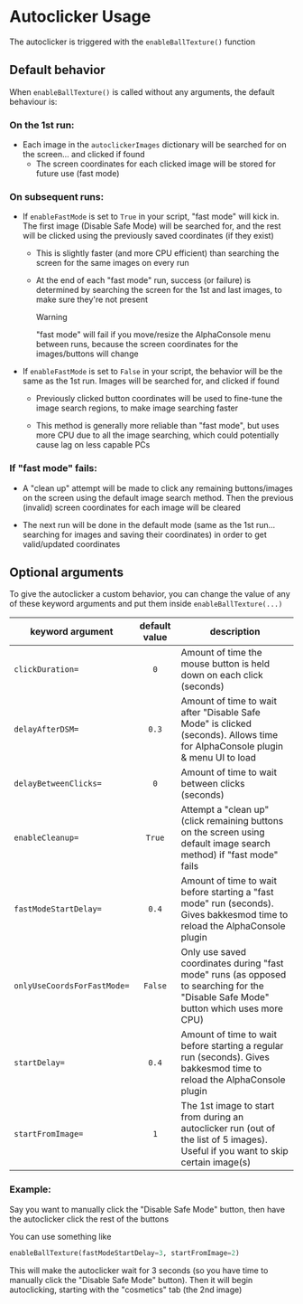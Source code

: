 # Autoclicker Usage

The autoclicker is triggered with the `enableBallTexture()` function

## Default behavior

When `enableBallTexture()` is called without any arguments, the default behaviour is:

### On the 1st run:
  - Each image in the `autoclickerImages` dictionary will be searched for on the screen... and clicked if found
    - The screen coordinates for each clicked image will be stored for future use (fast mode)

### On subsequent runs:
  - If `enableFastMode` is set to `True` in your script, "fast mode" will kick in. The first image (Disable Safe Mode) will be searched for, and the rest will be clicked using the previously saved coordinates (if they exist)
    - This is slightly faster (and more CPU efficient) than searching the screen for the same images on every run

    - At the end of each "fast mode" run, success (or failure) is determined by searching the screen for the 1st and last images, to make sure they're not present
    
      >[!WARNING]
      >"fast mode" will fail if you move/resize the AlphaConsole menu between runs, because the screen coordinates for the images/buttons will change
  
  - If `enableFastMode` is set to `False` in your script, the behavior will be the same as the 1st run. Images will be searched for, and clicked if found
    - Previously clicked button coordinates will be used to fine-tune the image search regions, to make image searching faster
  
    - This method is generally more reliable than "fast mode", but uses more CPU due to all the image searching, which could potentially cause lag on less capable PCs

### If "fast mode" fails:

- A "clean up" attempt will be made to click any remaining buttons/images on the screen using the default image search method. Then the previous (invalid) screen coordinates for each image will be cleared
  
- The next run will be done in the default mode (same as the 1st run... searching for images and saving their coordinates) in order to get valid/updated coordinates

## Optional arguments

To give the autoclicker a custom behavior, you can change the value of any of these keyword arguments and put them inside `enableBallTexture(...)`

|keyword argument | default value | description|
|---|:---:|---|
`clickDuration=` | `0` | Amount of time the mouse button is held down on each click (seconds)
`delayAfterDSM=` | `0.3` | Amount of time to wait after "Disable Safe Mode" is clicked (seconds). Allows time for AlphaConsole plugin & menu UI to load
`delayBetweenClicks=` | `0` | Amount of time to wait between clicks (seconds)
`enableCleanup=` | `True` | Attempt a "clean up" (click remaining buttons on the screen using default image search method) if "fast mode" fails
`fastModeStartDelay=` | `0.4` | Amount of time to wait before starting a "fast mode" run (seconds). Gives bakkesmod time to reload the AlphaConsole plugin
`onlyUseCoordsForFastMode=` | `False` | Only use saved coordinates during "fast mode" runs (as opposed to searching for the "Disable Safe Mode" button which uses more CPU)
`startDelay=` | `0.4` | Amount of time to wait before starting a regular run (seconds). Gives bakkesmod time to reload the AlphaConsole plugin
`startFromImage=` | `1` | The 1st image to start from during an autoclicker run (out of the list of 5 images). Useful if you want to skip certain image(s)

### Example:

Say you want to manually click the "Disable Safe Mode" button, then have the autoclicker click the rest of the buttons

You can use something like 

```python
enableBallTexture(fastModeStartDelay=3, startFromImage=2)
```

This will make the autoclicker wait for 3 seconds (so you have time to manually click the "Disable Safe Mode" button). Then it will begin autoclicking, starting with the "cosmetics" tab (the 2nd image)